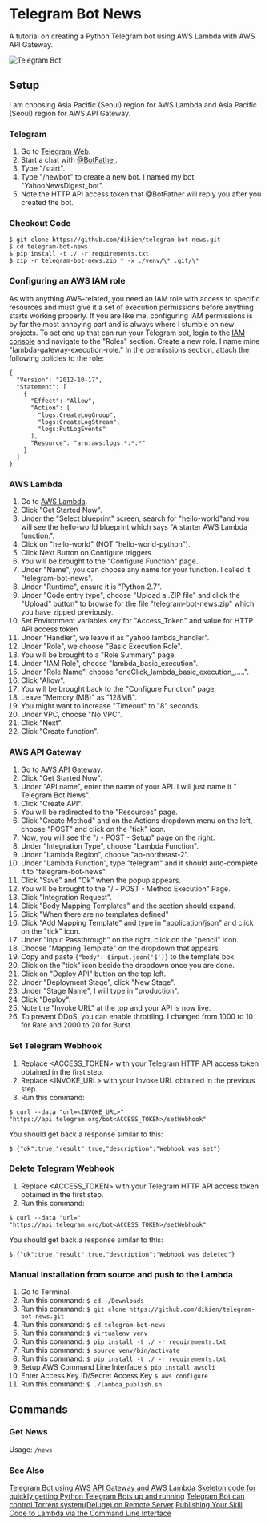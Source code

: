 # Telegram Bot News
A tutorial on creating a Python Telegram bot using AWS Lambda with AWS API Gateway.

![Telegram Bot](https://github.com/dikien/telegram-bot-news/resources/yahoo-news.png)

## Setup
I am choosing Asia Pacific (Seoul) region for AWS Lambda and Asia Pacific (Seoul) region for AWS API Gateway.

### Telegram
1. Go to [Telegram Web](https://web.telegram.org/).
3. Start a chat with [@BotFather](https://telegram.me/BotFather).
4. Type "/start".
5. Type "/newbot" to create a new bot. I named my bot "YahooNewsDigest_bot".
6. Note the HTTP API access token that @BotFather will reply you after you created the bot.

### Checkout Code
```
$ git clone https://github.com/dikien/telegram-bot-news.git  
$ cd telegram-bot-news  
$ pip install -t ./ -r requirements.txt
$ zip -r telegram-bot-news.zip * -x ./venv/\* .git/\*
```

### Configuring an AWS IAM role
As with anything AWS-related, you need an IAM role with access to specific resources and must give it a set of execution permissions before anything starts working properly. If you are like me, configuring IAM permissions is by far the most annoying part and is always where I stumble on new projects. To set one up that can run your Telegram bot, login to the [IAM console](https://aws.amazon.com/iam/ "AWS IAM console") and navigate to the "Roles" section. Create a new role. I name mine "lambda-gateway-execution-role." In the permissions section, attach the following policies to the role:

```
{
  "Version": "2012-10-17",
  "Statement": [
    {
      "Effect": "Allow",
      "Action": [
        "logs:CreateLogGroup",
        "logs:CreateLogStream",
        "logs:PutLogEvents"
      ],
      "Resource": "arn:aws:logs:*:*:*"
    }
  ]
}
```

### AWS Lambda
1. Go to [AWS Lambda](https://ap-northeast-2.console.aws.amazon.com/lambda/home?region=ap-northeast-2).
2. Click "Get Started Now".
3. Under the "Select blueprint" screen, search for "hello-world"and you will see the hello-world blueprint which says "A starter AWS Lambda function.".
4. Click on "hello-world" (NOT "hello-world-python").
5. Click Next Button on Configure triggers
6. You will be brought to the "Configure Function" page.
7. Under "Name", you can choose any name for your function. I called it "telegram-bot-news".
8. Under "Runtime", ensure it is "Python 2.7".
9. Under "Code entry type", choose "Upload a .ZIP file" and click the "Upload" button" to browse for the file "telegram-bot-news.zip" which you have zipped previously.
10. Set Environment variables key for "Access_Token" and value for HTTP API access token
11. Under "Handler", we leave it as "yahoo.lambda_handler".
12. Under "Role", we choose "Basic Execution Role".
13. You will be brought to a "Role Summary" page.
14. Under "IAM Role", choose "lambda_basic_execution".
14. Under "Role Name", choose "oneClick_lambda_basic_execution_.....".
15. Click "Allow".
16. You will be brought back to the "Configure Function" page.
17. Leave "Memory (MB)" as "128MB".
18. You might want to increase "Timeout" to "8" seconds.
19. Under VPC, choose "No VPC".
20. Click "Next".
21. Click "Create function".

### AWS API Gateway
1. Go to [AWS API Gateway](https://ap-northeast-2.console.aws.amazon.com/apigateway/home?region=ap-northeast-2).
2. Click "Get Started Now".
3. Under "API name", enter the name of your API. I will just name it " Telegram Bot News".
4. Click "Create API".
5. You will be redirected to the "Resources" page.
6. Click "Create Method" and on the Actions dropdown menu on the left, choose "POST" and click on the "tick" icon.
7. Now, you will see the "/ - POST - Setup" page on the right.
8. Under "Integration Type", choose "Lambda Function".
9. Under "Lambda Region", choose "ap-northeast-2".
10. Under "Lambda Function", type "telegram" and it should auto-complete it to "telegram-bot-news".
11. Click "Save" and "Ok" when the popup appears.
12. You will be brought to the "/ - POST - Method Execution" Page.
13. Click "Integration Request".
14. Click "Body Mapping Templates" and the section should expand.
15. Click "When there are no templates defined"
16. Click "Add Mapping Template" and type in "application/json" and click on the "tick" icon.
17. Under "Input Passthrough" on the right, click on the "pencil" icon.
18. Choose "Mapping Template" on the dropdown that appears.
19. Copy and paste ```{"body": $input.json('$')}``` to the template box.
20. Click on the "tick" icon beside the dropdown once you are done.
21. Click on "Deploy API" button on the top left.
22. Under "Deployment Stage", click "New Stage".
23. Under "Stage Name", I will type in "production".
24. Click "Deploy".
25. Note the "Invoke URL" at the top and your API is now live.
26. To prevent DDoS, you can enable throttling. I changed from 1000 to 10 for Rate and 2000 to 20 for Burst.  

### Set Telegram Webhook
1. Replace &lt;ACCESS_TOKEN&gt; with your Telegram HTTP API access token obtained in the first step. 
2. Replace &lt;INVOKE_URL&gt; with your Invoke URL obtained in the previous step.
3. Run this command:
```
$ curl --data "url=<INVOKE_URL>" "https://api.telegram.org/bot<ACCESS_TOKEN>/setWebhook"
```
You should get back a response similar to this:
```
$ {"ok":true,"result":true,"description":"Webhook was set"}
```

### Delete Telegram Webhook
1. Replace &lt;ACCESS_TOKEN&gt; with your Telegram HTTP API access token obtained in the first step. 
2. Run this command:
```
$ curl --data "url=" "https://api.telegram.org/bot<ACCESS_TOKEN>/setWebhook"
```
You should get back a response similar to this:
```
$ {"ok":true,"result":true,"description":"Webhook was deleted"}
```

### Manual Installation from source and push to the Lambda
1. Go to Terminal
2. Run this command: 
```$ cd ~/Downloads```
3. Run this command:
```$ git clone https://github.com/dikien/telegram-bot-news.git```
4. Run this command:
```$ cd telegram-bot-news```
5. Run this command:
```$ virtualenv venv```
6. Run this command:
```$ pip install -t ./ -r requirements.txt```
7. Run this command:
```$ source venv/bin/activate```
8. Run this command:
```$ pip install -t ./ -r requirements.txt```
9. Setup AWS Command Line Interface
```$ pip install awscli```
10. Enter Access Key ID/Secret Access Key
```$ aws configure```
11. Run this command:
```$ ./lambda_publish.sh```

## Commands
### Get News 
Usage: ```/news```

### See Also
[Telegram Bot using AWS API Gateway and AWS Lambda](https://github.com/lesterchan/telegram-bot)
[Skeleton code for quickly getting Python Telegram Bots up and running](https://github.com/mamcmanus/pytelebot)
[Telegram Bot can control Torrent system(Deluge) on Remote Server](https://github.com/seungjuchoi/telegram-control-deluge)
[Publishing Your Skill Code to Lambda via the Command Line Interface](https://developer.amazon.com/public/community/post/Tx1UE9W1NQ0GYII/Publishing-Your-Skill-Code-to-Lambda-via-the-Command-Line-Interface)
